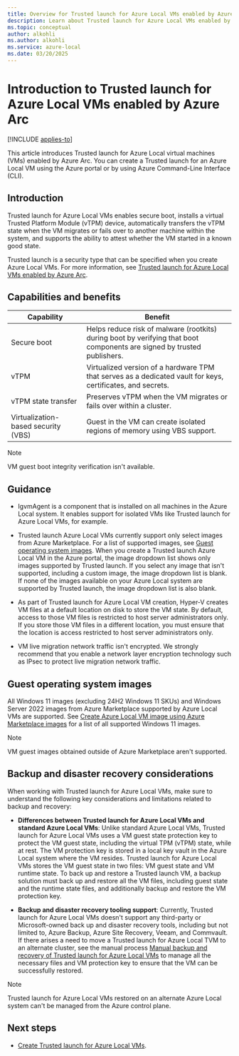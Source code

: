 ```yaml
---
title: Overview for Trusted launch for Azure Local VMs enabled by Azure Arc
description: Learn about Trusted launch for Azure Local VMs enabled by Azure Arc.
ms.topic: conceptual
author: alkohli
ms.author: alkohli
ms.service: azure-local
ms.date: 03/20/2025
---
```


# Introduction to Trusted launch for Azure Local VMs enabled by Azure Arc

[!INCLUDE [applies-to](../includes/hci-applies-to-23h2.md)]

This article introduces Trusted launch for Azure Local virtual machines (VMs) enabled by Azure Arc. You can create a Trusted launch for an Azure Local VM using the Azure portal or by using Azure Command-Line Interface (CLI).

## Introduction

Trusted launch for Azure Local VMs enables secure boot, installs a virtual Trusted Platform Module (vTPM) device, automatically transfers the vTPM state when the VM migrates or fails over to another machine within the system, and supports the ability to attest whether the VM started in a known good state.

Trusted launch is a security type that can be specified when you create Azure Local VMs. For more information, see [Trusted launch for Azure Local VMs enabled by Azure Arc](https://techcommunity.microsoft.com/t5/security-compliance-and-identity/trusted-launch-for-azure-arc-vms-on-azure-stack-hci-version-23h2/ba-p/3978051).

## Capabilities and benefits

| Capability | Benefit |
|----|----|
| Secure boot | Helps reduce risk of malware (rootkits) during boot by verifying that boot components are signed by trusted publishers. |
| vTPM | Virtualized version of a hardware TPM that serves as a dedicated vault for keys, certificates, and secrets.  |
| vTPM state transfer| Preserves vTPM when the VM migrates or fails over within a cluster. |
| Virtualization-based security (VBS) | Guest in the VM can create isolated regions of memory using VBS support. |

> [!NOTE]
> VM guest boot integrity verification isn't available.

## Guidance

- IgvmAgent is a component that is installed on all machines in the Azure Local system. It enables support for isolated VMs like Trusted launch for Azure Local VMs, for example.

- Trusted launch Azure Local VMs currently support only select images from Azure Marketplace. For a list of supported images, see [Guest operating system images](./trusted-launch-vm-overview.md#guest-operating-system-images). When you create a Trusted launch Azure Local VM in the Azure portal, the image dropdown list shows only images supported by Trusted launch. If you select any image that isn't supported, including a custom image, the image dropdown list is blank. If none of the images available on your Azure Local system are supported by Trusted launch, the image dropdown list is also blank.

- As part of Trusted launch for Azure Local VM creation, Hyper-V creates VM files at a default location on disk to store the VM state. By default, access to those VM files is restricted to host server administrators only. If you store those VM files in a different location, you must ensure that the location is access restricted to host server administrators only.

- VM live migration network traffic isn't encrypted. We strongly recommend that you enable a network layer encryption technology such as IPsec to protect live migration network traffic.

<!--- VM live migration network traffic is not encrypted. We strongly recommend that you enable IPsec to protect live migration network traffic. For more information, see [Network Recommendations for a Hyper-V Cluster](/previous-versions/windows/it-pro/windows-server-2012-R2-and-2012/dn550728(v=ws.11)#How_to_isolate_the_network_traffic_on_a_Hyper-V_cluster).-->

## Guest operating system images

All Windows 11 images (excluding 24H2 Windows 11 SKUs) and Windows Server 2022 images from Azure Marketplace supported by Azure Local VMs are supported. See [Create Azure Local VM image using Azure Marketplace images](/azure-stack/hci/manage/virtual-machine-image-azure-marketplace?tabs=azurecli) for a list of all supported Windows 11 images.

> [!NOTE]
> VM guest images obtained outside of Azure Marketplace aren't supported.

## Backup and disaster recovery considerations

When working with Trusted launch for Azure Local VMs, make sure to understand the following key considerations and limitations related to backup and recovery:

- **Differences between Trusted launch for Azure Local VMs and standard Azure Local VMs**: Unlike standard Azure Local VMs, Trusted launch for Azure Local VMs uses a VM guest state protection key to protect the VM guest state, including the virtual TPM (vTPM) state, while at rest. The VM protection key is stored in a local key vault in the Azure Local system where the VM resides. Trusted launch for Azure Local VMs stores the VM guest state in two files: VM guest state and VM runtime state. To back up and restore a Trusted launch VM, a backup solution must back up and restore all the VM files, including guest state and the runtime state files, and additionally backup and restore the VM protection key.

- **Backup and disaster recovery tooling support**: Currently, Trusted launch for Azure Local VMs doesn't support any third-party or Microsoft-owned back up and disaster recovery tools, including but not limited to, Azure Backup, Azure Site Recovery, Veeam, and Commvault. If there arises a need to move a Trusted launch for Azure Local TVM to an alternate cluster, see the manual process [Manual backup and recovery of Trusted launch for Azure Local VMs](./trusted-launch-vm-import-key.md) to manage all the necessary files and VM protection key to ensure that the VM can be successfully restored.  

> [!NOTE]
> Trusted launch for Azure Local VMs restored on an alternate Azure Local system can't be managed from the Azure control plane.

## Next steps

- [Create Trusted launch for Azure Local VMs](create-arc-virtual-machines.md).
